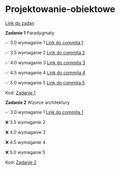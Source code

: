 # Projektowanie-obiektowe

[Link do zadan](https://github.com/kprzystalski/po2024)

**Zadanie 1** Paradygmaty

:white_check_mark: 3.0 wymaganie 1 [Link do commita 1](https://github.com/wmakoss/Projektowanie-obiektowe/commit/4bd98a405ca70e6935ee863a73ec82df383d2ff7)

:white_check_mark: 3.5 wymaganie 2 [Link do commita 2](https://github.com/wmakoss/Projektowanie-obiektowe/commit/0e224beb0318ad70dad0d1180a8d1ca1add12446)

:white_check_mark: 4.0 wymaganie 3 [Link do commita 3](https://github.com/wmakoss/Projektowanie-obiektowe/commit/6ab75e635f86ec53c1bbf8982ce1ca32feb8b30b)

:white_check_mark: 4.5 wymaganie 4 [Link do commita 4](https://github.com/wmakoss/Projektowanie-obiektowe/commit/bc7412dc8126c9a816a458bd4638050b009035ea)

:white_check_mark: 5.0 wymaganie 5 [Link do commita 5](https://github.com/wmakoss/Projektowanie-obiektowe/commit/eaf85bc46082e116f8226003accf9c2c21a6193c)


Kod: [Zadanie 1](https://github.com/wmakoss/Projektowanie-obiektowe/tree/main/zadanie%201)

**Zadanie 2** Wzorce architektury

:white_check_mark: 3.0 wymaganie 1 [Link do commita 1](https://github.com/wmakoss/Projektowanie-obiektowe/commit/abc55d1b8432cf44f6a718f592955fe301a9c254)

:x: 3.5 wymaganie 2

:x: 4.0 wymaganie 3

:x: 4.5 wymaganie 4

:x: 5.0 wymaganie 5


Kod: [Zadanie 2](https://github.com/wmakoss/Projektowanie-obiektowe/tree/main/zadanie%202)
